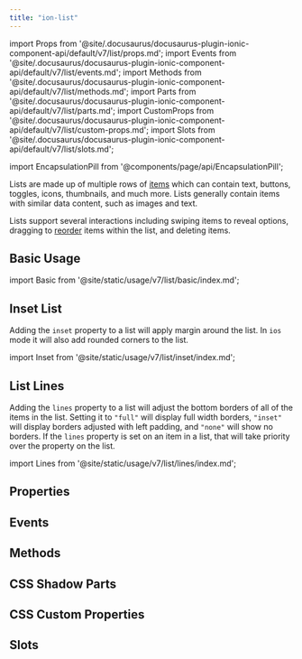 ```yaml
---
title: "ion-list"
---
```

import Props from '@site/.docusaurus/docusaurus-plugin-ionic-component-api/default/v7/list/props.md';
import Events from '@site/.docusaurus/docusaurus-plugin-ionic-component-api/default/v7/list/events.md';
import Methods from '@site/.docusaurus/docusaurus-plugin-ionic-component-api/default/v7/list/methods.md';
import Parts from '@site/.docusaurus/docusaurus-plugin-ionic-component-api/default/v7/list/parts.md';
import CustomProps from '@site/.docusaurus/docusaurus-plugin-ionic-component-api/default/v7/list/custom-props.md';
import Slots from '@site/.docusaurus/docusaurus-plugin-ionic-component-api/default/v7/list/slots.md';

<head>
  <title>ion-list: Item List View Component for iOS and Android Apps</title>
  <meta name="description" content="ion-lists are made up of multiple rows of items containing text, icons, toggles, and more. Learn about the list view component for iOS and Android Ionic apps." />
</head>

import EncapsulationPill from '@components/page/api/EncapsulationPill';


Lists are made up of multiple rows of [items](./item) which can contain text, buttons, toggles,
icons, thumbnails, and much more. Lists generally contain items with similar data content, such as images and text.

Lists support several interactions including swiping items to reveal options, dragging to [reorder](./reorder) items within the list, and deleting items.

## Basic Usage

import Basic from '@site/static/usage/v7/list/basic/index.md';

<Basic />


## Inset List

Adding the `inset` property to a list will apply margin around the list. In `ios` mode it will also add rounded corners to the list.

import Inset from '@site/static/usage/v7/list/inset/index.md';

<Inset />


## List Lines

Adding the `lines` property to a list will adjust the bottom borders of all of the items in the list. Setting it to `"full"` will display full width borders, `"inset"` will display borders adjusted with left padding, and `"none"` will show no borders. If the `lines` property is set on an item in a list, that will take priority over the property on the list.

import Lines from '@site/static/usage/v7/list/lines/index.md';

<Lines />



## Properties
<Props />

## Events
<Events />

## Methods
<Methods />

## CSS Shadow Parts
<Parts />

## CSS Custom Properties
<CustomProps />

## Slots
<Slots />
